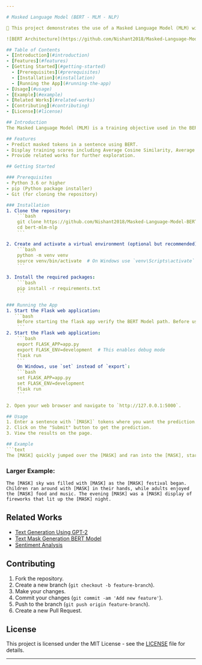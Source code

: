 ```yaml
---

# Masked Language Model (BERT - MLM - NLP)

🤖 This project demonstrates the use of a Masked Language Model (MLM) with BERT for predicting masked tokens in a given text. The model is trained to understand the context of words based on their surrounding words, leading to better language understanding.

![BERT Architecture](https://github.com/Nishant2018/Masked-Language-Model-BERT/blob/main/Demo%20Pics.jpg)

## Table of Contents
- [Introduction](#introduction)
- [Features](#features)
- [Getting Started](#getting-started)
  - [Prerequisites](#prerequisites)
  - [Installation](#installation)
  - [Running the App](#running-the-app)
- [Usage](#usage)
- [Example](#example)
- [Related Works](#related-works)
- [Contributing](#contributing)
- [License](#license)

## Introduction
The Masked Language Model (MLM) is a training objective used in the BERT model. It involves randomly masking some tokens in a sequence and then predicting those masked tokens. This helps the model understand the context of a word based on its surrounding words, leading to better language understanding.

## Features
- Predict masked tokens in a sentence using BERT.
- Display training scores including Average Cosine Similarity, Average Jaccard Similarity, Average Edit Distance, and Precision.
- Provide related works for further exploration.

## Getting Started

### Prerequisites
- Python 3.6 or higher
- pip (Python package installer)
- Git (for cloning the repository)

### Installation
1. Clone the repository:
    ```bash
    git clone https://github.com/Nishant2018/Masked-Language-Model-BERT.git
    cd bert-mlm-nlp
    ```

2. Create and activate a virtual environment (optional but recommended):
    ```bash
    python -m venv venv
    source venv/bin/activate  # On Windows use `venv\Scripts\activate`
    ```

3. Install the required packages:
    ```bash
    pip install -r requirements.txt
    ```

### Running the App
1. Start the Flask web application:
   ```bash
    Before starting the flask app verify the BERT Model path. Before using the model extract from zip then pass that path in your flask code.
    ```
2. Start the Flask web application:
    ```bash
    export FLASK_APP=app.py
    export FLASK_ENV=development  # This enables debug mode
    flask run
    ```
    On Windows, use `set` instead of `export`:
    ```bash
    set FLASK_APP=app.py
    set FLASK_ENV=development
    flask run
    ```

2. Open your web browser and navigate to `http://127.0.0.1:5000`.

## Usage
1. Enter a sentence with `[MASK]` tokens where you want the prediction.
2. Click on the "Submit" button to get the prediction.
3. View the results on the page.

## Example
```text
The [MASK] quickly jumped over the [MASK] and ran into the [MASK], startling the [MASK] nearby.
```

### Larger Example:
```text
The [MASK] sky was filled with [MASK] as the [MASK] festival began. Children ran around with [MASK] in their hands, while adults enjoyed the [MASK] food and music. The evening [MASK] was a [MASK] display of fireworks that lit up the [MASK] night.
```

## Related Works
- [Text Generation Using GPT-2](https://www.kaggle.com/code/endofnight17j03/textgeneration-transformers-gpt-2)
- [Text Mask Generation BERT Model](https://www.kaggle.com/code/endofnight17j03/text-mask-generation-googlebert-llm)
- [Sentiment Analysis](https://www.kaggle.com/code/endofnight17j03/imdb-movies-nlp-sentiment-analysis)

## Contributing
1. Fork the repository.
2. Create a new branch (`git checkout -b feature-branch`).
3. Make your changes.
4. Commit your changes (`git commit -am 'Add new feature'`).
5. Push to the branch (`git push origin feature-branch`).
6. Create a new Pull Request.

## License
This project is licensed under the MIT License - see the [LICENSE](LICENSE) file for details.

---
```

